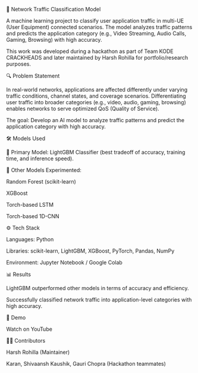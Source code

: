 🚀 Network Traffic Classification Model

A machine learning project to classify user application traffic in multi-UE (User Equipment) connected scenarios. The model analyzes traffic patterns and predicts the application category (e.g., Video Streaming, Audio Calls, Gaming, Browsing) with high accuracy.

This work was developed during a hackathon as part of Team KODE CRACKHEADS and later maintained by Harsh Rohilla for portfolio/research purposes.

🔍 Problem Statement

In real-world networks, applications are affected differently under varying traffic conditions, channel states, and coverage scenarios. Differentiating user traffic into broader categories (e.g., video, audio, gaming, browsing) enables networks to serve optimized QoS (Quality of Service).

The goal: Develop an AI model to analyze traffic patterns and predict the application category with high accuracy.

🛠️ Models Used

🎯 Primary Model: LightGBM Classifier (best tradeoff of accuracy, training time, and inference speed).

🧪 Other Models Experimented:

Random Forest (scikit-learn)

XGBoost

Torch-based LSTM

Torch-based 1D-CNN

⚙️ Tech Stack

Languages: Python

Libraries: scikit-learn, LightGBM, XGBoost, PyTorch, Pandas, NumPy

Environment: Jupyter Notebook / Google Colab

📊 Results

LightGBM outperformed other models in terms of accuracy and efficiency.

Successfully classified network traffic into application-level categories with high accuracy.

🎥 Demo

Watch on YouTube

👨‍💻 Contributors

Harsh Rohilla (Maintainer)

Karan, Shivaansh Kaushik, Gauri Chopra (Hackathon teammates)
